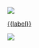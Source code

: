 
<a class="support-card" href="{{link}}">

![]({{icon}})

<p class="support-card-label">{{label}}</p>

<span class="arrow">![](https://img.api.video/arrow_forward_ios_6206f171e8.svg)</span>

</a>